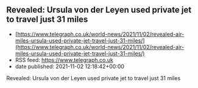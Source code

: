 ## Revealed: Ursula von der Leyen used private jet to travel just 31 miles
 - [https://www.telegraph.co.uk/world-news/2021/11/02/revealed-air-miles-ursula-used-private-jet-travel-just-31-miles/](https://www.telegraph.co.uk/world-news/2021/11/02/revealed-air-miles-ursula-used-private-jet-travel-just-31-miles/)
 - RSS feed: https://www.telegraph.co.uk
 - date published: 2021-11-02 12:18:42+00:00

Revealed: Ursula von der Leyen used private jet to travel just 31 miles

